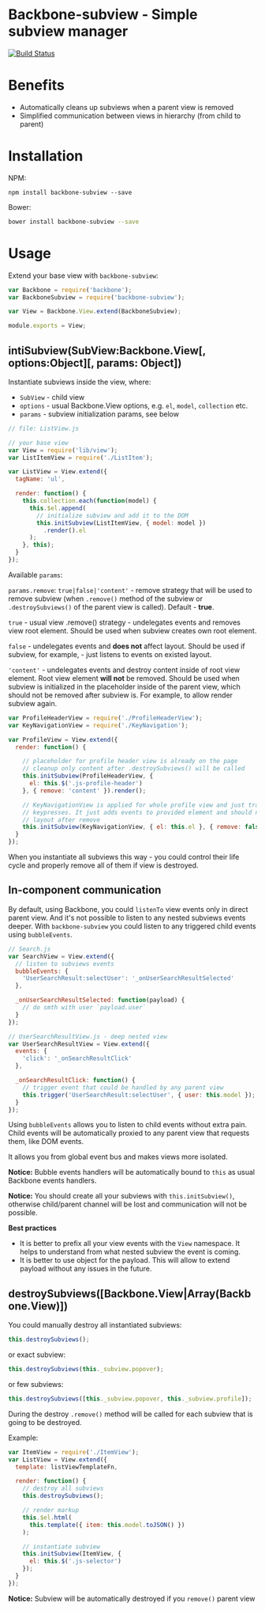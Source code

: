 # Backbone-subview - Simple subview manager
[![Build Status](https://travis-ci.org/ValeriiVasin/backbone-subview.svg?branch=master)](https://travis-ci.org/ValeriiVasin/backbone-subview)


# Benefits
* Automatically cleans up subviews when a parent view is removed
* Simplified communication between views in hierarchy (from child to parent)

# Installation
NPM:
```
npm install backbone-subview --save
```

Bower:
```bash
bower install backbone-subview --save
```

# Usage
Extend your base view with `backbone-subview`:

```js
var Backbone = require('backbone');
var BackboneSubview = require('backbone-subview');

var View = Backbone.View.extend(BackboneSubview);

module.exports = View;
```

## intiSubview(SubView:Backbone.View[, options:Object][, params: Object])
Instantiate subviews inside the view, where:

* `SubView` - child view
* `options` - usual Backbone.View options, e.g. `el`, `model`, `collection` etc.
* `params` - subview initialization params, see below

```js
// file: ListView.js

// your base view
var View = require('lib/view');
var ListItemView = require('./ListItem');

var ListView = View.extend({
  tagName: 'ul',

  render: function() {
    this.collection.each(function(model) {
      this.$el.append(
        // initialize subview and add it to the DOM
        this.initSubview(ListItemView, { model: model })
          .render().el
      );
    }, this);
  }
});
```

Available `params`:

`params.remove`: `true|false|'content'` - remove strategy that will be used to remove subview (when `.remove()` method of the subview or `.destroySubviews()` of the parent view is called). Default - **true**.

`true` - usual view .remove() strategy - undelegates events and removes view root element. Should be used when subview creates own root element.

`false` - undelegates events and **does not** affect layout. Should be used if subview, for example, - just listens to events on existed layout.

`'content'` - undelegates events and destroy content inside of root view element. Root view element **will not** be removed. Should be used when subview is initialized in the placeholder inside of the parent view, which should not be removed after subview is. For example, to allow render subview again.

```js
var ProfileHeaderView = require('./ProfileHeaderView');
var KeyNavigationView = require('./KeyNavigation');

var ProfileView = View.extend({
  render: function() {

    // placeholder for profile header view is already on the page
    // cleanup only content after .destroySubviews() will be called
    this.initSubview(ProfileHeaderView, {
      el: this.$('.js-profile-header')
    }, { remove: 'content' }).render();

    // KeyNavigationView is applied for whole profile view and just tracks
    // keypresses. It just adds events to provided element and should not affect
    // layout after remove
    this.initSubview(KeyNavigationView, { el: this.el }, { remove: false });
  }
});
```

When you instantiate all subviews this way - you could control their life cycle and properly remove all of them if view is destroyed.

## In-component communication
By default, using Backbone, you could `listenTo` view events only in direct parent view. And it's not possible to listen to any nested subviews events deeper. With `backbone-subview` you could listen to any triggered child events using `bubbleEvents`.

```js
// Search.js
var SearchView = View.extend({
  // listen to subviews events
  bubbleEvents: {
    'UserSearchResult:selectUser': '_onUserSearchResultSelected'
  },

  _onUserSearchResultSelected: function(payload) {
    // do smth with user `payload.user`
  }
});

// UserSearchResultView.js - deep nested view
var UserSearchResultView = View.extend({
  events: {
    'click': '_onSearchResultClick'
  },

  _onSearchResultClick: function() {
    // trigger event that could be handled by any parent view
    this.trigger('UserSearchResult:selectUser', { user: this.model });
  }
});
```

Using `bubbleEvents` allows you to listen to child events without extra pain. Child events will be automatically proxied to any parent view that requests them, like DOM events.

It allows you from global event bus and makes views more isolated.

**Notice:** Bubble events handlers will be automatically bound to `this` as usual Backbone events handlers.

**Notice:** You should create all your subviews with `this.initSubview()`, otherwise child/parent channel will be lost and communication will not be possible.

**Best practices**

* It is better to prefix all your view events with the `View` namespace. It helps to understand from what nested subview the event is coming.
* It is better to use object for the payload. This will allow to extend payload without any issues in the future.

## destroySubviews([Backbone.View|Array(Backbone.View)])
You could manually destroy all instantiated subviews:

```js
this.destroySubviews();
```

or exact subview:

```js
this.destroySubviews(this._subview.popover);
```

or few subviews:

```js
this.destroySubviews([this._subview.popover, this._subview.profile]);
```

During the destroy `.remove()` method will be called for each subview that is going to be destroyed.

Example:

```js
var ItemView = require('./ItemView');
var ListView = View.extend({
  template: listViewTemplateFn,

  render: function() {
    // destroy all subviews
    this.destroySubviews();

    // render markup
    this.$el.html(
      this.template({ item: this.model.toJSON() })
    );

    // instantiate subview
    this.initSubview(ItemView, {
      el: this.$('.js-selector')
    });
  }
});
```

**Notice:** Subview will be automatically destroyed if you `remove()` parent view
